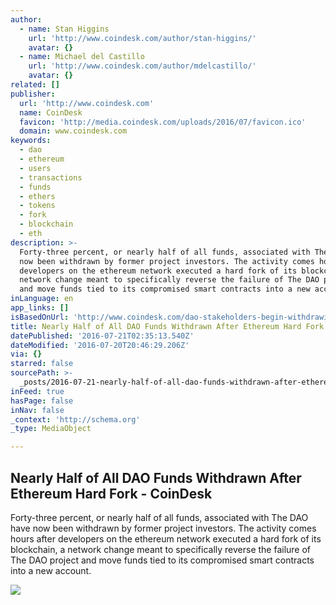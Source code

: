 ```yaml
---
author:
  - name: Stan Higgins
    url: 'http://www.coindesk.com/author/stan-higgins/'
    avatar: {}
  - name: Michael del Castillo
    url: 'http://www.coindesk.com/author/mdelcastillo/'
    avatar: {}
related: []
publisher:
  url: 'http://www.coindesk.com'
  name: CoinDesk
  favicon: 'http://media.coindesk.com/uploads/2016/07/favicon.ico'
  domain: www.coindesk.com
keywords:
  - dao
  - ethereum
  - users
  - transactions
  - funds
  - ethers
  - tokens
  - fork
  - blockchain
  - eth
description: >-
  Forty-three percent, or nearly half of all funds, associated with The DAO have
  now been withdrawn by former project investors. The activity comes hours after
  developers on the ethereum network executed a hard fork of its blockchain, a
  network change meant to specifically reverse the failure of The DAO project
  and move funds tied to its compromised smart contracts into a new account.
inLanguage: en
app_links: []
isBasedOnUrl: 'http://www.coindesk.com/dao-stakeholders-begin-withdrawing-their-ethers/'
title: Nearly Half of All DAO Funds Withdrawn After Ethereum Hard Fork - CoinDesk
datePublished: '2016-07-21T02:35:13.540Z'
dateModified: '2016-07-20T20:46:29.206Z'
via: {}
starred: false
sourcePath: >-
  _posts/2016-07-21-nearly-half-of-all-dao-funds-withdrawn-after-ethereum-hard-f.md
inFeed: true
hasPage: false
inNav: false
_context: 'http://schema.org'
_type: MediaObject

---
```

<article style=""><h1>Nearly Half of All DAO Funds Withdrawn After Ethereum Hard Fork - CoinDesk</h1><p>Forty-three percent, or nearly half of all funds, associated with The DAO have now been withdrawn by former project investors. The activity comes hours after developers on the ethereum network executed a hard fork of its blockchain, a network change meant to specifically reverse the failure of The DAO project and move funds tied to its compromised smart contracts into a new account.</p><img src="https://media.coindesk.com/uploads/2016/07/shutterstock_297195692.jpg" /></article>